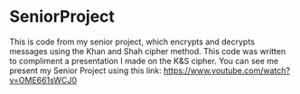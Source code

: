 # SeniorProject
This is code from my senior project, which encrypts and decrypts messages using the Khan and Shah cipher method.
This code was written to compliment a presentation I made on the K&S cipher. You can see me present my Senior Project using this link: https://www.youtube.com/watch?v=OME661sWCJ0
